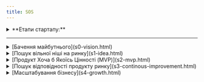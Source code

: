 ```yaml
---
title: SOS
---
```


<details><summary>**Етапи стартапу:**</summary>

**Cтартап** — це **тимчасова організація**, завданням якої є пошук
бізнес-моделі, придатної для створення бізнесу, який зароблятиме
щонайменше $100 мільйонів на рік, та реалізація цієї моделі, а також
навчання засновників як справлятися з цим бізнесом.

Бізнес повинен виконувати багато ролей. Поки стартап не спроможний
оплатити найнятих працівників, всі ролі повинні виконувати засновники.

У типового стартапу є бачення майбутнього, та 4 основних етапи розвитку,
які потрібно пройти щоб досягти цього майбутнього.

На кожному з етапів, потрібно виконувати певні ролі. Засновники стартапу
повинні виконувати всі ці ролі доти, аж поки вони не **вивчать** ці ролі
і не зароблять достатньо, щоб найняти працівників на ці ролі.

Навчання засновників є важливим для того, щоб засновники могли
виправляти проблеми бізнесу, наймати талановитих працівників, та
розуміти виклики та обмеження кожної з ролей.

</details>

---

<details><summary>[Бачення майбутнього](s0-vision.html)</summary>
  - **Тривалість:** без обмежень (ще до створення стартапу).
  - **Потрібні ролі:** **Майбутній CEO (Головний Виконавчий Директор)**.

  Знайти своє бачення майбутнього, яке відсутнє сьогодні.

</details>

<details><summary>[Пошук вільної ніші на ринку](s1-idea.html)</summary>
  - **Тривалість:** Від 1 дня до тижня.
  - **Потрібні ролі:** **CEO (Головний Виконавчий Директор), CTO (Головний Технологічний Директор)**.

  Пошук і валідація ідеї відповідно до бачення майбутнього.

  Потрібно знайти свою вільну нішу на ринку - якусь велику прогалину не заповнену іншими бізнесами.

  Потрібно оцінити розмір досяжного ринку.

  Потрібно розробити стратегії досягнення бачення:
  * загальну стратегію,
  * стратегію продукту,
  * стратегію створення цінності для клієнта,
  * стратегію утримання цінності,
  * стратегію маркетингу,
  * стратегію боротьби з великими конкурентами.

</details>

<details><summary>[Продукт Хоча б Якоїсь Цінності (MVP)](s2-mvp.html)</summary>
  - **Тривалість:** Від 1 дня до 2 місяців.
  - **Потрібні ролі:** **Product Manager** (Керівник з розробки продукту), **Designer** (Дизайнер), **Developer** (Розробник).

  Потрібно розробити OKR-и для виконання стратегій.

  Потрібно створити завдання, які приведуть до виконання OKR-ів.

  Потрібно посортувати завдання по їхньому впливу на наслідки для бізнесу по принципу LNO (Leverage, Neutral, Overhead), та відсортувати завдання по значущості наслідків (impact).

  Почати потрібно із завдань, які мають найбільший імпакт на бізнес. Потрібно в першу чергу виконувати тільки завадання типу L, тоді N, і старатися ігнорувати завдання типу Overhead.

  Потрібно створити прототип для того, щоб отримувати відгуки від клієнтів.

</details>

<details><summary>[Пошук відповідності продукту ринку](s3-continous-improvement.html)</summary>
  - **Тривалість:**До 2 тижнів на інтерацію, до 30 ітерацій - приблизно 1 рік. 
  - **Потрібні ролі:** **Product Manager** (Керівник з розробки продукту), **Designer** (Дизайнер), **Developer** (Розробник), **Chief Delivery Officer** (Керівник з доставки чи обслуговування), **Customer Satisfaction Manager** (Керівник відділу контролю задоволеності клієнта), **Marketing** (Маркетолог).

  Потрібно отримати відгуки клієнтів і постійно покращувати продукт.

  Якщо продукт не відповідає ринку, але була знайдена краща ніша — [потрібно змінити продукт](s3.5-pmf-or-pivot.html). Рішення приймає **CEO**.

</details>

<details><summary>[Масштабування бізнесу](s4-growth.html)</summary>
  - **Тривалість:** Приблизно 10 років.
  - **Потрібні ролі:** Всі ролі.

  Постійний ріст продаж на понад 25% в місяць.

</details>
